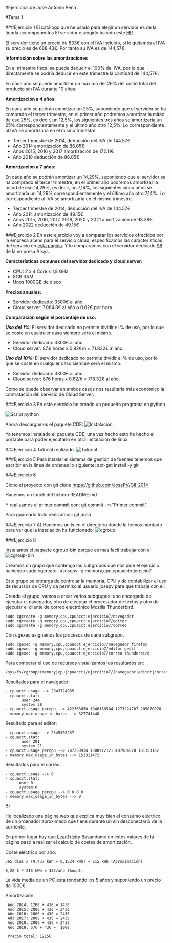 #Ejercicios de Jose Antonio Peña 

#Tema 1

###Ejercicio 1
El catálogo que he usado para elegir un servidor es de la tienda pccomponentes
El servidor escogido ha sido este [HP](http://www.pccomponentes.com/hp_proliant_ml310e_g8_xe_e3_1220_8gb_2tb___foundation_2012.html).  

El servidor tiene un precio de 833€ con el IVA incluido, si le quitamos el IVA su precio es de 688,43€. 
Por tanto su IVA es de 144,57€.

**Información sobre las amortizaciones**

En el trimestre fiscal se puede deducir el 100% del IVA, por lo que directamente se podría deducir en este trimestre la cantidad de 144,57€.

En cada año se puede amortizar un máximo del 26% del coste total del producto sin IVA durante 10 años.

**Amortización a 4 años:**

En cada año se podrán amortizar un 25%, suponiendo que el servidor se ha comprado el tercer trimestre, en el primer año podremos amortizar la mitad de ese 25%, es decir, un 12,5%, los siguientes tres años se amortizaría un 25% correspondientemente y el último año otro 12,5%. Lo correspondiente al IVA se amortizaría en el mismo trimestre.

-	Tercer trimestre de 2014, deducción del IVA de 144.57€
-	Año 2014 amortización de 86.05€
-	Años 2015, 2016 y 2017 amortización de 172.11€
-	Año 2018 deducción de 86.05€

**Amortización a 7 años:**

En cada año se podrán amortizar un 14,29%, suponiendo que el servidor se ha comprado el tercer trimestre, en el primer año podremos amortizar la mitad de ese 14,29%, es decir, un 7,14%, los siguientes cinco años se amortizaría un 14,29% correspondientemente y el último año otro 7,14%. Lo correspondiente al IVA se amortizaría en el mismo trimestre.

-	Tercer trimestre de 2014, deducción del IVA de 144.57€
-	Año 2014 amortización de 49.15€
-	Años 2015, 2016, 2017, 2018, 2020 y 2021 amortización de 98.38€
-	Año 2022 deducción de 49.15€

###Ejercicio 2
En este ejercicio voy a comparar los servicios ofrecidos por la empresa acens para el servicio cloud, especificamos las caracteristicas del servicio en [esta pagina](http://www.acens.com/cloud/cloud-servers/). Y lo comparamos con el servidor dedicado [S8](http://www.arsys.es/servidores/dedicados) de la empresa Arsys.

**Características comunes del servidor dedicado y cloud server:**

- CPU: 2 x 4 Core x 1,8 GHz
- 8GB RAM
- Unos 1000GB de disco

**Precios anuales:**
- Servidor dedicado: 3300€ al año.
- Cloud server: 7.084.8€ al año o 0.82€ por hora.

**Comparación según el porcentaje de uso:**

***Uso del 1%:***
El servidor dedicado no permite dividir el % de uso, por lo que se coste en cualquier caso siempre será el mismo.
- Servidor dedicado: 3300€ al año.
- Cloud server: 87.6 horas x 0.82€/h = 71.832€ al año.

***Uso del 10%:***
El servidor dedicado no permite dividir el % de uso, por lo que se coste en cualquier caso siempre será el mismo.
- Servidor dedicado: 3300€ al año.
- Cloud server: 876 horas x 0.82/h = 718.32€ al año.

Como se puede observar en ambos casos nos resultaría más económico la contratación del servicio de Cloud Server.


###Ejercicio 3
En este ejercicio he creado un pequeño programa en python.

![Script python](http://i.imgur.com/ZeKD33l.png)

Ahora descargamos el paquete CDE:
![Instalacion](http://i.imgur.com/TUbQjdn.png)

Ya tenemos instalado el paquete CDE, una vez hecho esto he hecho el portable para poder ejecutarlo en otra instalación de linux.

###Ejercicio 4
Tutorial realizado.
![Tutorial](http://i.imgur.com/FQL5JDe.png)


###Ejercicio 5
Para instalar el sistema de gestión de fuentes tenemos que escribir en la linea de ordenes lo siguiente:
apt-get install -y git

###Ejercicio 6

Clono el proyecto con
git clone https://github.com/JosePV/GII-2014

Hacemos un touch del fichero README.md

Y realizamos el primer commit con:
git commit -m "Primer commit"

Para guardarlo todo realizamos:
git push


###Ejercicio 7
A)
Hacemos un ls en el directorio donde la hemos montado para ver que la instalación ha funcionado:
![cgroup](http://i.imgur.com/acCjsZI.png).

###Ejercicio 8

Instalamos el paquete cgroup-bin porque es mas facil trabajar con el 
![cgroup-bin](http://i.imgur.com/FS4HtTD.png)

Creamos un grupo que contenga los subgrupos que nos pide el ejercicio haciendo sudo cgcreate -a josepv -g memory,cpu,cpuacct:ejercicio7

Este grupo se encarga de controlar la memoria, CPU y de contabilizar el uso de recursos de CPU y da permiso al usuario josepv para que trabaje con el.

Creado el grupo, vamos a crear varios subgrupos: uno encargado de ejecutar el navegador, otro de ejecutar el procesador de textos y otro de ejecutar el cliente de correo electrónico Mozilla Thunderbird.

    sudo cgcreate -g memory,cpu,cpuacct:ejercicio7/navegador
    sudo cgcreate -g memory,cpu,cpuacct:ejercicio7/editor
    sudo cgcreate -g memory,cpu,cpuacct:ejercicio7/correo

Con cgexec asignamos los procesos de cada subgrupo.

    sudo cgexec -g memory,cpu,cpuacct:ejercicio7/navegador firefox
    sudo cgexec -g memory,cpu,cpuacct:ejercicio7/editor gedit
    sudo cgexec -g memory,cpu,cpuacct:ejercicio7/correo thunderbird

Para comparar el uso de recursos visualizamos los resultados en:

    /sys/fs/cgroup/(memory|cpu|cpuacct)/ejercicio7/(navegador|editor|correo)

Resultados para el navegador:

    - cpuacct.usage --> 2943724935
    - cpuacct.stat:
           user 244
           system 38
    - cpuacct.usage_percpu --> 422363850 1046168504 1273224787 205078078 
    - memory.max_usage_in_bytes --> 327741440

Resultado para el editor:

    - cpuacct.usage --> 2345308237
    - cpuacct.stat:
           user 201
           system 21
    - cpuacct.usage_percpu --> 747258934 1008912121 407984020 181153162 
    - memory.max_usage_in_bytes --> 153321472
    
Resultados para el correo:

    - cpuacct.usage --> 0
    - cpuacct.stat:
          user 0
          system 0
    - cpuacct.usage_percpu --> 0 0 0 0
    - memory.max_usage_in_bytes --> 0

B)
 
He localizado una página web que explica muy bien el consúmo eléctrico de un ordenador aproximado que tiene durante un sin desconectarlo de la corriente,

En primer lugar hay que [LeanTricity](http://www.leantricity.es/es/2012/07/11/cuanta-energia-gasta-un-ordenador-aproximaciones/)
Basandome en estos valores de la página paso a realizar el calculo de costes de amortización.

Coste eléctrico por año:

    365 días x (0,437 kWh + 0,1524 kWh) = 215 kWh (Aproximación)
    
    0,20 € * 215 kWh = 43€/año (Anual)

La vida media de un PC esta rondando los 5 años y suponiendo un precio de 1000€.

Amortización:

     Año 2014: 120€ + 43€ = 143€
     Año 2015: 200€ + 43€ = 243€
     Año 2016: 200€ + 43€ = 243€
     Año 2017: 200€ + 43€ = 243€
     Año 2018: 200€ + 43€ = 243€
     Año 2019: 57€ + 43€ =  100€
     
     Precio total: 1215€

  
